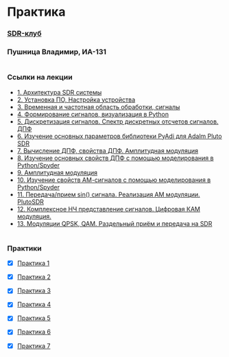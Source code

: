 # Практика
### [SDR-клуб](https://humble-ballcap-e09.notion.site/SDR-club-f287720eb5e14e49aa593d183268906b)     
### Пушница Владимир,   ИА-131
#

### Ссылки на лекции
+ [1. Архитектура SDR системы](https://www.notion.so/1-SDR-bf05fc1219da419d88d15f950007c08d?pvs=21) 
+ [2. Установка ПО, Настройка устройства](https://www.notion.so/2-84a9d15f81834c58a86af70a76991cec?pvs=21)
+ [3. Временная и частотная область обработки, сигналы](https://www.notion.so/3-022075c5872a478a986df83e3e5dd6dd?pvs=21)
+ [4. Формирование сигналов, визуализация в Python](https://www.notion.so/4-Python-5f78caed6b4c4d919115c5489dd4ffae?pvs=21)
+ [5. Дискретизация сигналов. Спектр дискретных отсчетов сигналов. ДПФ](https://humble-ballcap-e09.notion.site/5-5f9904dc31f747379b47610a5625be65)
+ [6. Изучение основных параметров библиотеки PyAdi для Adalm Pluto SDR](https://humble-ballcap-e09.notion.site/6-PyAdi-Adalm-Pluto-SDR-7dabe605bb7243e3b8cb02ff208ca2bf)   
+ [7. Вычисление ДПФ, свойства ДПФ. Амплитудная модуляция](https://humble-ballcap-e09.notion.site/7-0ee2669e5e8144f39ed11d8455609fc2)
+ [8. Изучение основных свойств ДПФ с помощью моделирования в  Python/Spyder](https://humble-ballcap-e09.notion.site/8-Python-Spyder-c8f1d4266bd0468caadda311c2e6f812)
+ [9. Амплитудная модуляция](https://humble-ballcap-e09.notion.site/9-e47a36000b3944be8c93d32561685ae1)
+ [10. Изучение свойств АМ-сигналов с помощью моделирования в Python/Spyder](https://humble-ballcap-e09.notion.site/10-Python-Spyder-6db5b4e2bbc74e098af7297b98508b63)
+ [11. Передача/прием sin() сигнала. Реализация АМ модуляции. PlutoSDR](https://humble-ballcap-e09.notion.site/11-sin-PlutoSDR-33d96c13fe9142c3bdceb2ede48f7a50)
+ [12. Комплексное НЧ представление сигналов. Цифровая КАМ модуляция.](https://humble-ballcap-e09.notion.site/12-83c5c0afd4d6469d8d40becd87874dc8)
+ [13. Модуляции QPSK, QAM. Раздельный приём и передача на SDR](https://humble-ballcap-e09.notion.site/13-QPSK-QAM-SDR-6928d03094d34fc895a4ab49dfed48ec)
#

### Практики
- [x] [Практика 1](./Lecture1%20(13.09))  
- [x] [Практика 2](./Lecture2%20(20.09))  
- [x] [Практика 3](./Lecture3%20(27.09)) 
- [x] [Практика 4](./Lecture4%20(4.10))
- [x] [Практика 5](./Lecture5%20(11.10))
- [x] [Практика 6](./Lecture6%20(18.10))
- [x] [Практика 7](./Lecture7%20(25.10))



[//]: <> (https://img.shields.io/badge/In%20progress-grey.svg)
[//]: <> (https://img.shields.io/badge/Done-green.svg)

